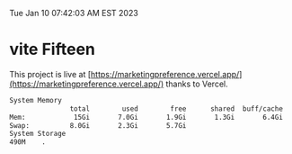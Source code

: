 Tue Jan 10 07:42:03 AM EST 2023

# vite Fifteen


This project is live at [https://marketingpreference.vercel.app/](https://marketingpreference.vercel.app/) thanks to Vercel.

```bash
System Memory
               total        used        free      shared  buff/cache   available
Mem:            15Gi       7.0Gi       1.9Gi       1.3Gi       6.4Gi       6.6Gi
Swap:          8.0Gi       2.3Gi       5.7Gi
System Storage
490M	.
```
